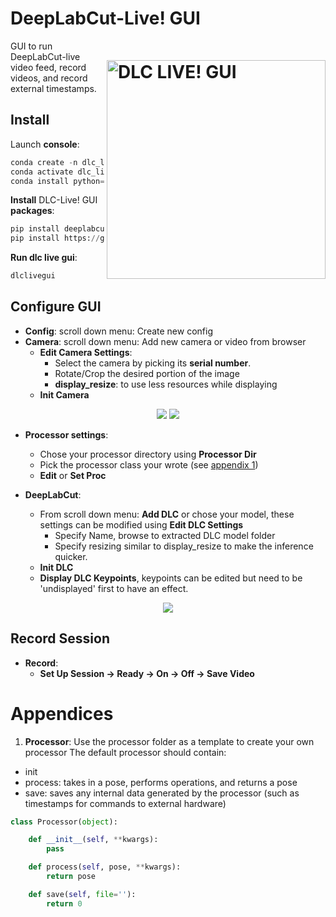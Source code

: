 # DeepLabCut-Live! GUI<img src="https://images.squarespace-cdn.com/content/v1/57f6d51c9f74566f55ecf271/1596193544929-NHMVMXPVEYZ6R4I45DSR/ke17ZwdGBToddI8pDm48kOHwsIwndRGCkvek0XAcW4ZZw-zPPgdn4jUwVcJE1ZvWEtT5uBSRWt4vQZAgTJucoTqqXjS3CfNDSuuf31e0tVH0wqgmu6zkAOZ3crWCtkmLcPIuzHaxU8QRzZwtrVtHupu3E9Ef3XsXP1C_826c-iU/DLCLIVEGUI_LOGO.png?format=750w" width="350" title="DLC-live GUI" alt="DLC LIVE! GUI" align="right" vspace = "50">
GUI to run DeepLabCut-live video feed, record videos, and record external timestamps.

## Install

Launch **console**:
```python
conda create -n dlc_live
conda activate dlc_live
conda install python=3.7 tensorflow-GPU==1.13.1
```

**Install** DLC-Live! GUI **packages**:
```python
pip install deeplabcut-live
pip install https://github.com/DeepLabCut/DeepLabCut-live-GUI.git
```
**Run dlc live gui**:
```python
dlclivegui
```
## Configure GUI

- **Config**: scroll down menu: Create new config
- **Camera**: scroll down menu: Add new camera or video from browser
  - **Edit Camera Settings**: 
    - Select the camera by picking its **serial number**.
    - Rotate/Crop the desired portion of the image
    - **display_resize**: to use less resources while displaying
  - **Init Camera**

<p align="center">
<img src= https://imagizer.imageshack.com/img923/2419/QQKyMH.png>
<img src= https://imagizer.imageshack.com/img924/626/acJhWD.png>
</p>

- **Processor settings**:
  - Chose your processor directory using **Processor Dir**
  - Pick the processor class your wrote (see [appendix 1](#Appendices))
  - **Edit** or **Set Proc**

- **DeepLabCut**:
  - From scroll down menu: **Add DLC** or chose your model, these settings can be modified using **Edit DLC Settings**
    - Specify Name, browse to extracted DLC model folder
    - Specify resizing similar to display_resize to make the inference quicker.
  - **Init DLC**
  - **Display DLC Keypoints**, keypoints can be edited but need to be 'undisplayed' first to have an effect.

<p align="center">
<img src= https://imagizer.imageshack.com/img923/9730/MNzr1J.png>
</p>

## Record Session

- **Record**:
  - **Set Up Session -> Ready -> On -> Off -> Save Video**
  
# Appendices
1. **Processor**:
Use the processor folder as a template to create your own processor
The default processor should contain:
- init
- process: takes in a pose, performs operations, and returns a pose
- save: saves any internal data generated by the processor (such as timestamps for commands to external hardware)

```python
class Processor(object):

    def __init__(self, **kwargs):
        pass

    def process(self, pose, **kwargs):
        return pose

    def save(self, file=''):
        return 0
```
